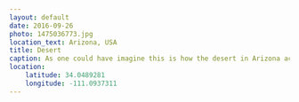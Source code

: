 ```yaml
---
layout: default
date: 2016-09-26
photo: 1475036773.jpg
location_text: Arizona, USA
title: Desert
caption: As one could have imagine this is how the desert in Arizona actually looks like. Rare vegetation, no tree, some sand and lots of rock.
location:
    latitude: 34.0489281
    longitude: -111.0937311
---
```

